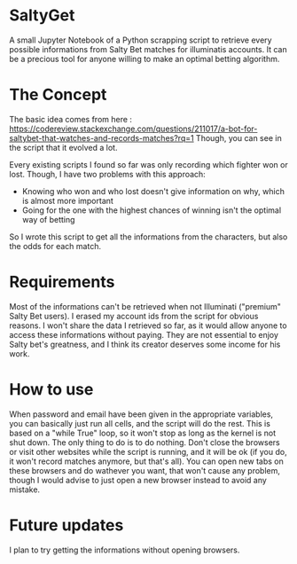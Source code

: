 # SaltyGet
A small Jupyter Notebook of a Python scrapping script to retrieve every possible informations from Salty Bet matches for illuminatis accounts.
It can be a precious tool for anyone willing to make an optimal betting algorithm.

# The Concept
The basic idea comes from here : https://codereview.stackexchange.com/questions/211017/a-bot-for-saltybet-that-watches-and-records-matches?rq=1
Though, you can see in the script that it evolved a lot.

Every existing scripts I found so far was only recording which fighter won or lost. Though, I have two problems with this approach:
- Knowing who won and who lost doesn't give information on why, which is almost more important
- Going for the one with the highest chances of winning isn't the optimal way of betting

So I wrote this script to get all the informations from the characters, but also the odds for each match.

# Requirements
Most of the informations can't be retrieved when not Illuminati ("premium" Salty Bet users).
I erased my account ids from the script for obvious reasons.
I won't share the data I retrieved so far, as it would allow anyone to access these informations without paying. 
They are not essential to enjoy Salty bet's greatness, and I think its creator deserves some income for his work.

# How to use
When password and email have been given in the appropriate variables, you can basically just run all cells, and the script will do the rest.
This is based on a "while True" loop, so it won't stop as long as the kernel is not shut down. 
The only thing to do is to do nothing. Don't close the browsers or visit other websites while the script is running, and it will be ok (if you do, it won't record matches anymore, but that's all). You can open new tabs on these browsers and do wathever you want, that won't cause any problem, though I would advise to just open a new browser instead to avoid any mistake.

# Future updates
I plan to try getting the informations without opening browsers.
